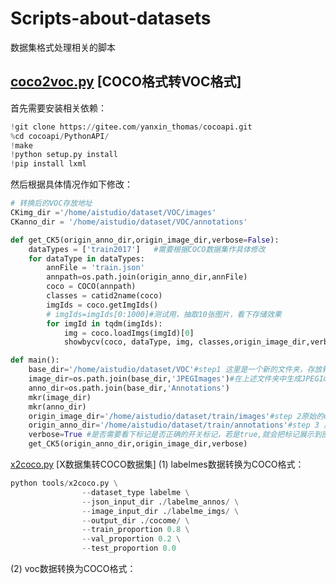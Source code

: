 # Scripts-about-datasets
数据集格式处理相关的脚本

## [coco2voc.py](https://github.com/thomas-yanxin/Scripts-about-datasets/blob/master/coco2voc.py) [COCO格式转VOC格式]
首先需要安装相关依赖：
```python
!git clone https://gitee.com/yanxin_thomas/cocoapi.git
%cd cocoapi/PythonAPI/
!make
!python setup.py install
!pip install lxml
```

然后根据具体情况作如下修改：
```python
# 转换后的VOC存放地址
CKimg_dir ='/home/aistudio/dataset/VOC/images'
CKanno_dir = '/home/aistudio/dataset/VOC/annotations'
```
```python
def get_CK5(origin_anno_dir,origin_image_dir,verbose=False):
    dataTypes = ['train2017']   #需要根据COCO数据集作具体修改
    for dataType in dataTypes:
        annFile = 'train.json'
        annpath=os.path.join(origin_anno_dir,annFile)
        coco = COCO(annpath)
        classes = catid2name(coco)
        imgIds = coco.getImgIds()
        # imgIds=imgIds[0:1000]#测试用，抽取10张图片，看下存储效果
        for imgId in tqdm(imgIds):
            img = coco.loadImgs(imgId)[0]
            showbycv(coco, dataType, img, classes,origin_image_dir,verbose=False)
```
```python
def main():
    base_dir='/home/aistudio/dataset/VOC'#step1 这里是一个新的文件夹，存放转换后的图片和标注
    image_dir=os.path.join(base_dir,'JPEGImages')#在上述文件夹中生成JPEGImages，Annotations两个子文件夹
    anno_dir=os.path.join(base_dir,'Annotations')
    mkr(image_dir)
    mkr(anno_dir)
    origin_image_dir='/home/aistudio/dataset/train/images'#step 2原始的coco的图像存放位置
    origin_anno_dir='/home/aistudio/dataset/train/annotations'#step 3 原始的coco的标注存放位置
    verbose=True #是否需要看下标记是否正确的开关标记，若是true,就会把标记展示到图片上
    get_CK5(origin_anno_dir,origin_image_dir,verbose)
```
[x2coco.py](https://github.com/thomas-yanxin/Scripts-about-datasets/blob/master/x2coco.py) [X数据集转COCO数据集]
(1) labelmes数据转换为COCO格式：
```python
python tools/x2coco.py \
                --dataset_type labelme \
                --json_input_dir ./labelme_annos/ \
                --image_input_dir ./labelme_imgs/ \
                --output_dir ./cocome/ \
                --train_proportion 0.8 \
                --val_proportion 0.2 \
                --test_proportion 0.0
 ```
(2) voc数据转换为COCO格式：
